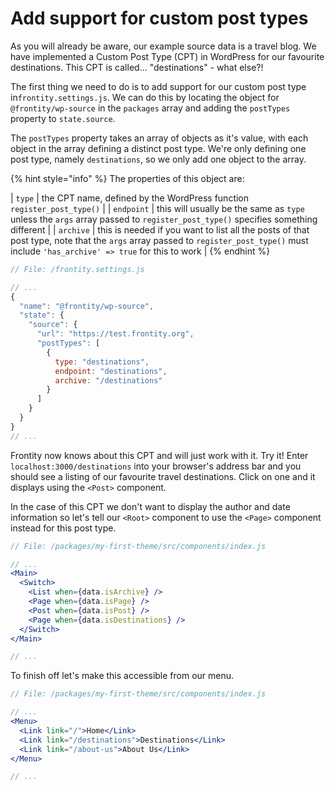 # Add support for custom post types

As you will already be aware, our example source data is a travel blog. We have implemented a Custom Post Type (CPT) in WordPress for our favourite destinations. This CPT is called... "destinations" - what else?!

The first thing we need to do is to add support for our custom post type in`frontity.settings.js`. We can do this by locating the object for `@frontity/wp-source` in the `packages` array and adding the `postTypes` property to `state.source`.

The `postTypes` property takes an array of objects as it's value, with each object in the array defining a distinct post type. We're only defining one post type, namely `destinations`, so we only add one object to the array.

{% hint style="info" %}
The properties of this object are:

| `type` | the CPT name, defined by the WordPress function `register_post_type()` |
| `endpoint` | this will usually be the same as `type` unless the `args` array passed to `register_post_type()` specifies something different |
| `archive` | this is needed if you want to list all the posts of that post type, note that the `args` array passed to `register_post_type()` must include `'has_archive' => true` for this to work |
{% endhint %}

```jsx
// File: /frontity.settings.js

// ...
{
  "name": "@frontity/wp-source",
  "state": {
    "source": {
      "url": "https://test.frontity.org",
      "postTypes": [
        {
          type: "destinations",
          endpoint: "destinations",
          archive: "/destinations"
        }
      ]
    }
  }
}
// ...
```

Frontity now knows about this CPT and will just work with it. Try it! Enter `localhost:3000/destinations` into your browser's address bar and you should see a listing of our favourite travel destinations. Click on one and it displays using the `<Post>` component.

In the case of this CPT we don't want to display the author and date information so let's tell our `<Root>` component to use the `<Page>` component instead for this post type.

```jsx
// File: /packages/my-first-theme/src/components/index.js

// ...
<Main>
  <Switch>
    <List when={data.isArchive} />
    <Page when={data.isPage} />
    <Post when={data.isPost} />
    <Page when={data.isDestinations} />
  </Switch>
</Main>

// ...
```

To finish off let's make this accessible from our menu.

```jsx
// File: /packages/my-first-theme/src/components/index.js

// ...
<Menu>
  <Link link="/">Home</Link>
  <Link link="/destinations">Destinations</Link>
  <Link link="/about-us">About Us</Link>
</Menu>

// ...
```
